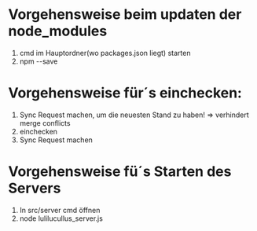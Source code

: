 # Vorgehensweise beim updaten der node_modules
1. cmd im Hauptordner(wo packages.json liegt) starten
2. npm --save

# Vorgehensweise für´s einchecken:
1. Sync Request machen, um die neuesten Stand zu haben! => verhindert merge conflicts
2. einchecken
3. Sync Request machen

# Vorgehensweise fü´s Starten des Servers
1. In src/server cmd öffnen
2. node lulilucullus_server.js

